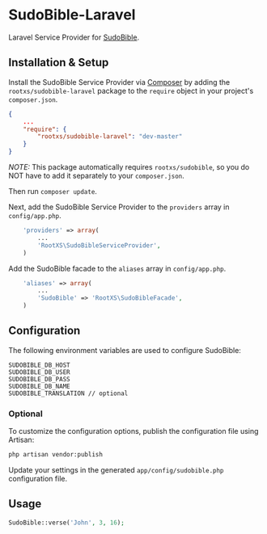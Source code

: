 # SudoBible-Laravel
Laravel Service Provider for [SudoBible](https://github.com/Root-XS/SudoBible).

## Installation & Setup

Install the SudoBible Service Provider via [Composer](http://getcomposer.org)
by adding the `rootxs/sudobible-laravel` package to the `require` object in
your project's `composer.json`.

```json
{
	...
	"require": {
		"rootxs/sudobible-laravel": "dev-master"
	}
}
```

*NOTE:* This package automatically requires `rootxs/sudobible`, so you do NOT
have to add it separately to your `composer.json`.

Then run `composer update`.

Next, add the SudoBible Service Provider to the `providers` array in `config/app.php`.

```php
    'providers' => array(
        ...
        'RootXS\SudoBibleServiceProvider',
    )
```

Add the SudoBible facade to the `aliases` array in `config/app.php`.

```php
    'aliases' => array(
        ...
        'SudoBible' => 'RootXS\SudoBibleFacade',
    )
```

## Configuration

The following environment variables are used to configure SudoBible:
```
SUDOBIBLE_DB_HOST
SUDOBIBLE_DB_USER
SUDOBIBLE_DB_PASS
SUDOBIBLE_DB_NAME
SUDOBIBLE_TRANSLATION // optional
```

### Optional

To customize the configuration options, publish the configuration file using Artisan:

```sh
php artisan vendor:publish
```

Update your settings in the generated `app/config/sudobible.php` configuration file.

## Usage

```php
SudoBible::verse('John', 3, 16);
```
